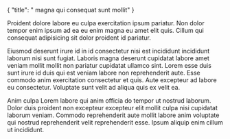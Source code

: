 {
  "title": " magna qui consequat sunt mollit"
}

Proident dolore labore eu culpa exercitation ipsum pariatur. Non dolor tempor enim ipsum ad ea eu enim magna eu amet elit quis. Cillum qui consequat adipisicing sit dolor proident id pariatur.

Eiusmod deserunt irure id in id consectetur nisi est incididunt incididunt laborum nisi sunt fugiat. Laboris magna deserunt cupidatat labore amet veniam mollit mollit non pariatur cupidatat ullamco sint. Lorem esse duis sunt irure id duis qui est veniam labore non reprehenderit aute. Esse commodo anim exercitation consectetur et quis. Aute excepteur ad labore eu consectetur. Voluptate sunt velit ad aliqua quis ex velit ea.

Anim culpa Lorem labore qui anim officia do tempor ut nostrud laborum. Dolor duis proident non excepteur excepteur elit mollit culpa nisi cupidatat laborum veniam. Commodo reprehenderit aute mollit labore anim voluptate qui nostrud reprehenderit velit reprehenderit esse. Ipsum aliquip enim cillum ut incididunt.
